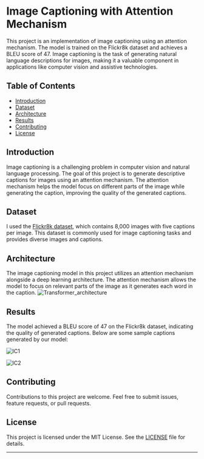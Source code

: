 # Image Captioning with Attention Mechanism

This project is an implementation of image captioning using an attention mechanism. The model is trained on the Flickr8k dataset and achieves a BLEU score of 47. Image captioning is the task of generating natural language descriptions for images, making it a valuable component in applications like computer vision and assistive technologies.

## Table of Contents

- [Introduction](#introduction)
- [Dataset](#dataset)
- [Architecture](#architecture)
- [Results](#results)
- [Contributing](#contributing)
- [License](#license)

## Introduction

Image captioning is a challenging problem in computer vision and natural language processing. The goal of this project is to generate descriptive captions for images using an attention mechanism. The attention mechanism helps the model focus on different parts of the image while generating the caption, improving the quality of the generated captions.

## Dataset

I used the [Flickr8k dataset](https://www.kaggle.com/adityajn105/flickr8k), which contains 8,000 images with five captions per image. This dataset is commonly used for image captioning tasks and provides diverse images and captions.

## Architecture

The image captioning model in this project utilizes an attention mechanism alongside a deep learning architecture. The attention mechanism allows the model to focus on relevant parts of the image as it generates each word in the caption.
![Transformer_architecture](https://github.com/SAPNILPATEL/Image_Captioning_Using_Attention/assets/87861899/7785fabc-95bc-413d-8e72-b855b110a67c)


## Results

The model achieved a BLEU score of 47 on the Flickr8k dataset, indicating the quality of generated captions. Below are some sample captions generated by our model:

![IC1](https://github.com/SAPNILPATEL/Image_Captioning_Using_Attention/assets/87861899/5b97734b-7a01-4a78-9bc4-a1c0cf4242bb)


![IC2](https://github.com/SAPNILPATEL/Image_Captioning_Using_Attention/assets/87861899/eccc02a4-1f35-4440-b228-004aca116e32)

## Contributing

Contributions to this project are welcome. Feel free to submit issues, feature requests, or pull requests.

## License

This project is licensed under the MIT License. See the [LICENSE](LICENSE) file for details.

---
